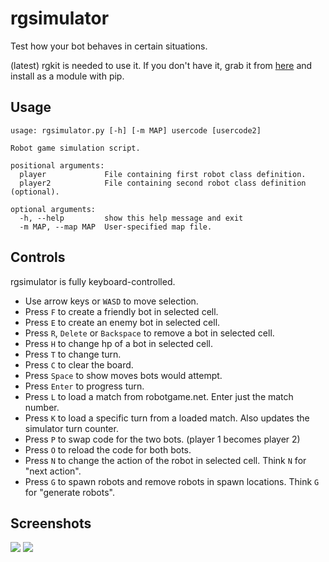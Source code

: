 rgsimulator
===========

Test how your bot behaves in certain situations.

(latest) rgkit is needed to use it. If you don't have it, grab it from [here](https://github.com/WhiteHalmos/rgkit) and install as a module with pip.

Usage
----

    usage: rgsimulator.py [-h] [-m MAP] usercode [usercode2]

    Robot game simulation script.

    positional arguments:
      player             File containing first robot class definition.
      player2            File containing second robot class definition (optional).

    optional arguments:
      -h, --help         show this help message and exit
      -m MAP, --map MAP  User-specified map file.


Controls
----

rgsimulator is fully keyboard-controlled.

* Use arrow keys or `WASD` to move selection.
* Press `F` to create a friendly bot in selected cell.
* Press `E` to create an enemy bot in selected cell.
* Press `R`, `Delete` or `Backspace` to remove a bot in selected cell.
* Press `H` to change hp of a bot in selected cell.
* Press `T` to change turn.
* Press `C` to clear the board.
* Press `Space` to show moves bots would attempt.
* Press `Enter` to progress turn.
* Press `L` to load a match from robotgame.net. Enter just the match number.
* Press `K` to load a specific turn from a loaded match. Also updates the simulator turn counter.
* Press `P` to swap code for the two bots. (player 1 becomes player 2)
* Press `O` to reload the code for both bots.
* Press `N` to change the action of the robot in selected cell. Think `N` for "next action".
* Press `G` to spawn robots and remove robots in spawn locations. Think `G` for "generate robots".

Screenshots
----

![](http://i.imgur.com/SNT2dUN.png)
![](http://i.imgur.com/RN8KntI.png)


